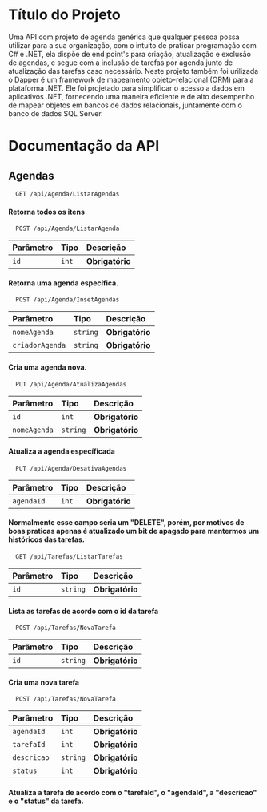 
# Título do Projeto

Uma API com projeto de agenda genérica que qualquer pessoa possa utilizar para a sua organização, com o intuito de praticar programação com C# e .NET, ela dispõe de end point's para criação, atualização e exclusão de agendas, e segue com a inclusão de tarefas por agenda junto de atualização das tarefas caso necessário. Neste projeto também foi urilizada o Dapper é um framework de mapeamento objeto-relacional (ORM) para a plataforma .NET. Ele foi projetado para simplificar o acesso a dados em aplicativos .NET, fornecendo uma maneira eficiente e de alto desempenho de mapear objetos em bancos de dados relacionais, juntamente com o banco de dados SQL Server.


# Documentação da API

## Agendas


```http
  GET /api/Agenda/ListarAgendas
```
#### Retorna todos os itens

```http
  POST /api/Agenda/ListarAgenda
```
| Parâmetro   | Tipo       | Descrição                           |
| :---------- | :--------- | :---------------------------------- |
| `id` | `int` | **Obrigatório** |

#### Retorna uma agenda específica.


```http
  POST /api/Agenda/InsetAgendas
```
| Parâmetro   | Tipo       | Descrição                           |
| :---------- | :--------- | :---------------------------------- |
| `nomeAgenda` | `string` | **Obrigatório** |
| `criadorAgenda` | `string` | **Obrigatório** |

#### Cria uma agenda nova.


```http
  PUT /api/Agenda/AtualizaAgendas
```
| Parâmetro   | Tipo       | Descrição                           |
| :---------- | :--------- | :---------------------------------- |
| `id` | `int` | **Obrigatório** |
| `nomeAgenda` | `string` | **Obrigatório** |

#### Atualiza a agenda específicada


```http
  PUT /api/Agenda/DesativaAgendas
```
| Parâmetro   | Tipo       | Descrição                           |
| :---------- | :--------- | :---------------------------------- |
| `agendaId` | `int` | **Obrigatório** |

#### Normalmente esse campo seria um "DELETE", porém, por motivos de boas praticas apenas é atualizado um bit de apagado para mantermos um históricos das tarefas.


```http
  GET /api/Tarefas/ListarTarefas
```
| Parâmetro   | Tipo       | Descrição                                   |
| :---------- | :--------- | :------------------------------------------ |
| `id`      | `string` | **Obrigatório** |

#### Lista as tarefas de acordo com o id da tarefa


```http
  POST /api/Tarefas/NovaTarefa
```
| Parâmetro   | Tipo       | Descrição                                   |
| :---------- | :--------- | :------------------------------------------ |
| `id`      | `string` | **Obrigatório** |

#### Cria uma nova tarefa


```http
  POST /api/Tarefas/NovaTarefa
```
| Parâmetro   | Tipo       | Descrição                                   |
| :---------- | :--------- | :------------------------------------------ |
| `agendaId`  | `int` | **Obrigatório** |
| `tarefaId`  | `int` | **Obrigatório** |
| `descricao` | `string` | **Obrigatório** |
| `status`    | `int` | **Obrigatório** |

#### Atualiza a tarefa de acordo com o "tarefaId", o "agendaId", a "descricao" e o "status" da tarefa.



